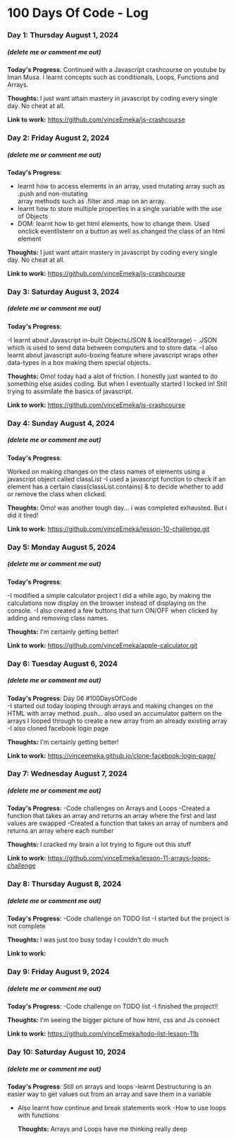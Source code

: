# 100 Days Of Code - Log

### Day 1: Thursday August 1, 2024

##### (delete me or comment me out)

**Today's Progress**: Continued with a Javascript crashcourse on youtube by Iman Musa. I learnt concepts such as conditionals, Loops, Functions and Arrays.

**Thoughts:** I just want attain mastery in javascript by coding every single day. No cheat at all.

**Link to work:** https://github.com/vinceEmeka/js-crashcourse

### Day 2: Friday August 2, 2024

##### (delete me or comment me out)

**Today's Progress**:

- learnt how to access elements in an array, used mutating array such as .push and non-mutating  
  array methods such as .filter and .map on an array.
- learnt how to store multiple properties in a single variable with the use of Objects
- DOM: learnt how to get html elements, how to change them. Used onclick eventlistenr on a button as well as changed the class of an html element

**Thoughts:** I just want attain mastery in javascript by coding every single day. No cheat at all.

**Link to work:** https://github.com/vinceEmeka/js-crashcourse

### Day 3: Saturday August 3, 2024

##### (delete me or comment me out)

**Today's Progress**:

-I learnt about Javascript in-built Objects(JSON & localStorage) - .JSON which is used to send data between computers and to store data.
-I also learnt about javascript auto-boxing feature where javascript wraps other data-types in a box making them special objects.

**Thoughts:** Omo! today had a alot of friction. I honestly just wanted to do something else asides coding. But when I eventually started I locked in! Still trying to assimilate the basics of javascript.

**Link to work:** https://github.com/vinceEmeka/js-crashcourse

### Day 4: Sunday August 4, 2024

##### (delete me or comment me out)

**Today's Progress**:

Worked on making changes on the class names of elements using a javascript object called classList
-I used a javascript function to check if an element has a certain class(classList.contains) & to decide whether to add or remove the class when clicked.

**Thoughts:** Omo! was another tough day... i was completed exhausted. But i did it tired!

**Link to work:** https://github.com/vinceEmeka/lesson-10-challenge.git

### Day 5: Monday August 5, 2024

##### (delete me or comment me out)

**Today's Progress**:

-I modified a simple calculator project I did a while ago, by making the calculations now display on the browser instead of displaying on the console.
-I also created a few buttons that turn ON/OFF when clicked by adding and removing class names.

**Thoughts:** I'm certainly getting better!

**Link to work:** https://github.com/vinceEmeka/apple-calculator.git

### Day 6: Tuesday August 6, 2024

##### (delete me or comment me out)

**Today's Progress**:
Day 06 #100DaysOfCode  
-I started out today looping through arrays and making changes on the HTML with array method .push... also used an accumulator pattern on the arrays I looped through to create a new array from an already existing array
-I also cloned facebook login page

**Thoughts:** I'm certainly getting better!

**Link to work:** https://vinceemeka.github.io/clone-facebook-login-page/

### Day 7: Wednesday August 7, 2024

##### (delete me or comment me out)

**Today's Progress**:
-Code challenges on Arrays and Loops
-Created a function that takes an array and returns an array where the first and last values are swapped
-Created a function that takes an array of numbers and returns an array where each number

**Thoughts:** I cracked my brain a lot trying to figure out this stuff

**Link to work:** https://github.com/vinceEmeka/lesson-11-arrays-loops-challenge

### Day 8: Thursday August 8, 2024

##### (delete me or comment me out)

**Today's Progress**:
-Code challenge on TODO list
-I started but the project is not complete

**Thoughts:** I was just too busy today I couldn't do much

**Link to work:**

### Day 9: Friday August 9, 2024

##### (delete me or comment me out)

**Today's Progress**:
-Code challenge on TODO list
-I finished the project!!

**Thoughts:** I'm seeing the bigger picture of how html, css and Js connect

**Link to work:** https://github.com/vinceEmeka/todo-list-lesson-11b

### Day 10: Saturday August 10, 2024

##### (delete me or comment me out)

**Today's Progress**:
Still on arrays and loops
-learnt Destructuring is an easier way to get values out from an array and save them in a variable

- Also learnt how continue and break statements work
  -How to use loops with functions

  **Thoughts:** Arrays and Loops have me thinking really deep

<!-- ### Day 0: February 30, 2016 (Example 1)

##### (delete me or comment me out)

**Today's Progress**: Fixed CSS, worked on canvas functionality for the app.

**Thoughts:** I really struggled with CSS, but, overall, I feel like I am slowly getting better at it. Canvas is still new for me, but I managed to figure out some basic functionality.

**Link to work:** [Calculator App](http://www.example.com)

### Day 0: February 30, 2016 (Example 2)

##### (delete me or comment me out)

**Today's Progress**: Fixed CSS, worked on canvas functionality for the app.

**Thoughts**: I really struggled with CSS, but, overall, I feel like I am slowly getting better at it. Canvas is still new for me, but I managed to figure out some basic functionality.

**Link(s) to work**: [Calculator App](http://www.example.com)

### Day 1: June 27, Monday

**Today's Progress**: I've gone through many exercises on FreeCodeCamp.

**Thoughts** I've recently started coding, and it's a great feeling when I finally solve an algorithm challenge after a lot of attempts and hours spent.

**Link(s) to work**

1. [Find the Longest Word in a String](https://www.freecodecamp.com/challenges/find-the-longest-word-in-a-string)
2. [Title Case a Sentence](https://www.freecodecamp.com/challenges/title-case-a-sentence) -->
